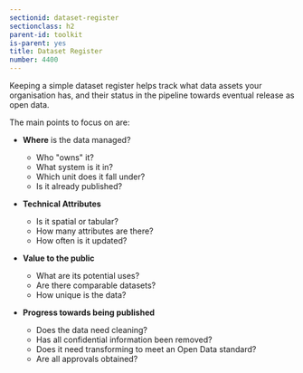 ```yaml
---
sectionid: dataset-register
sectionclass: h2
parent-id: toolkit
is-parent: yes
title: Dataset Register
number: 4400
---
```


Keeping a simple dataset register helps track what data assets your organisation has, and their status in the pipeline towards eventual release as open data.

The main points to focus on are:

* **Where** is the data managed?
  - Who "owns" it?
  - What system is it in?
  - Which unit does it fall under?
  - Is it already published?

* **Technical Attributes**
  - Is it spatial or tabular?
  - How many attributes are there?
  - How often is it updated?

* **Value to the public**
  - What are its potential uses?
  - Are there comparable datasets?
  - How unique is the data?

* **Progress towards being published**
  - Does the data need cleaning?
  - Has all confidential information been removed?
  - Does it need transforming to meet an Open Data standard?
  - Are all approvals obtained?
